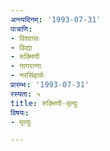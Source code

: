 ```yaml
---
अन्त्यदिनम्: '1993-07-31'
पात्राणि:
- विश्वासः
- विद्या
- रुक्मिणी
- नागरत्ना
- नरसिंहार्यः
प्रारम्भः: '1993-07-31'
रस्यता: ५
title: रुक्मिणी-मृत्युः
विषयः:
- मृत्युः

---
```

